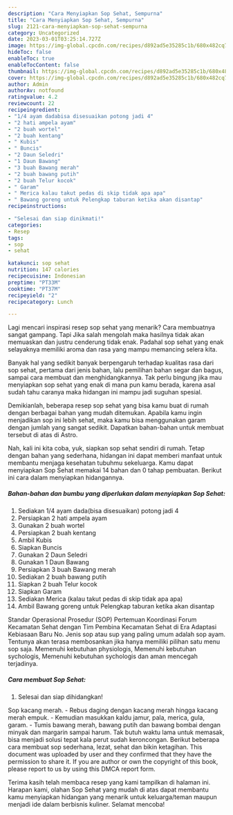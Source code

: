 ```yaml
---
description: "Cara Menyiapkan Sop Sehat, Sempurna"
title: "Cara Menyiapkan Sop Sehat, Sempurna"
slug: 2121-cara-menyiapkan-sop-sehat-sempurna
category: Uncategorized
date: 2023-03-01T03:25:14.727Z
image: https://img-global.cpcdn.com/recipes/d892ad5e35285c1b/680x482cq70/sop-sehat-foto-resep-utama.jpg
hideToc: false
enableToc: true
enableTocContent: false
thumbnail: https://img-global.cpcdn.com/recipes/d892ad5e35285c1b/680x482cq70/sop-sehat-foto-resep-utama.jpg
cover: https://img-global.cpcdn.com/recipes/d892ad5e35285c1b/680x482cq70/sop-sehat-foto-resep-utama.jpg
author: Admin
authorAv: notfound
ratingvalue: 4.2
reviewcount: 22
recipeingredient:
- "1/4 ayam dadabisa disesuaikan potong jadi 4"
- "2 hati ampela ayam"
- "2 buah wortel"
- "2 buah kentang"
- " Kubis"
- " Buncis"
- "2 Daun Seledri"
- "1 Daun Bawang"
- "3 buah Bawang merah"
- "2 buah bawang putih"
- "2 buah Telur kocok"
- " Garam"
- " Merica kalau takut pedas di skip tidak apa apa"
- " Bawang goreng untuk Pelengkap taburan ketika akan disantap"
recipeinstructions:

- "Selesai dan siap dinikmati!"
categories:
- Resep
tags:
- sop
- sehat

katakunci: sop sehat 
nutrition: 147 calories
recipecuisine: Indonesian
preptime: "PT33M"
cooktime: "PT37M"
recipeyield: "2"
recipecategory: Lunch

---
```



Lagi mencari inspirasi resep sop sehat yang menarik? Cara membuatnya sangat gampang. Tapi Jika salah mengolah maka hasilnya tidak akan memuaskan dan justru cenderung tidak enak. Padahal sop sehat yang enak selayaknya memiliki aroma dan rasa yang mampu memancing selera kita.


Banyak hal yang sedikit banyak berpengaruh terhadap kualitas rasa dari sop sehat, pertama dari jenis bahan, lalu pemilihan bahan segar dan bagus, sampai cara membuat dan menghidangkannya. Tak perlu bingung jika mau menyiapkan sop sehat yang enak di mana pun kamu berada, karena asal sudah tahu caranya maka hidangan ini mampu jadi suguhan spesial.

Demikianlah, beberapa resep sop sehat yang bisa kamu buat di rumah dengan berbagai bahan yang mudah ditemukan. Apabila kamu ingin menjadikan sop ini lebih sehat, maka kamu bisa menggunakan garam dengan jumlah yang sangat sedikit. Dapatkan bahan-bahan untuk membuat tersebut di atas di Astro.


Nah, kali ini kita coba, yuk, siapkan sop sehat sendiri di rumah. Tetap dengan bahan yang sederhana, hidangan ini dapat memberi manfaat untuk membantu menjaga kesehatan tubuhmu sekeluarga. Kamu dapat menyiapkan Sop Sehat memakai 14 bahan dan 0 tahap pembuatan. Berikut ini cara dalam menyiapkan hidangannya.

<!--inarticleads1-->

##### Bahan-bahan dan bumbu yang diperlukan dalam menyiapkan Sop Sehat:

1. Sediakan 1/4 ayam dada(bisa disesuaikan) potong jadi 4
1. Persiapkan 2 hati ampela ayam
1. Gunakan 2 buah wortel
1. Persiapkan 2 buah kentang
1. Ambil  Kubis
1. Siapkan  Buncis
1. Gunakan 2 Daun Seledri
1. Gunakan 1 Daun Bawang
1. Persiapkan 3 buah Bawang merah
1. Sediakan 2 buah bawang putih
1. Siapkan 2 buah Telur kocok
1. Siapkan  Garam
1. Sediakan  Merica (kalau takut pedas di skip tidak apa apa)
1. Ambil  Bawang goreng untuk Pelengkap taburan ketika akan disantap


Standar Operasional Prosedur (SOP) Pertemuan Koordinasi Forum Kecamatan Sehat dengan Tim Pembina Kecamatan Sehat di Era Adaptasi Kebiasaan Baru No. Jenis sop atau sup yang paling umum adalah sop ayam. Tentunya akan terasa membosankan jika hanya memiliki pilihan satu menu sop saja. Memenuhi kebutuhan physiologis, Memenuhi kebutuhan sychologis, Memenuhi kebutuhan sychologis dan aman mencegah terjadinya. 

<!--inarticleads2-->

##### Cara membuat Sop Sehat:


1. Selesai dan siap dihidangkan!

Sop kacang merah. - Rebus daging dengan kacang merah hingga kacang merah empuk. - Kemudian masukkan kaldu jamur, pala, merica, gula, garam. - Tumis bawang merah, bawang putih dan bawang bombai dengan minyak dan margarin sampai harum. Tak butuh waktu lama untuk memasak, bisa menjadi solusi tepat kala perut sudah keroncongan. Berikut beberapa cara membuat sop sederhana, lezat, sehat dan bikin ketagihan. This document was uploaded by user and they confirmed that they have the permission to share it. If you are author or own the copyright of this book, please report to us by using this DMCA report form. 

Terima kasih telah membaca resep yang kami tampilkan di halaman ini. Harapan kami, olahan Sop Sehat yang mudah di atas dapat membantu kamu menyiapkan hidangan yang menarik untuk keluarga/teman maupun menjadi ide dalam berbisnis kuliner. Selamat mencoba!
